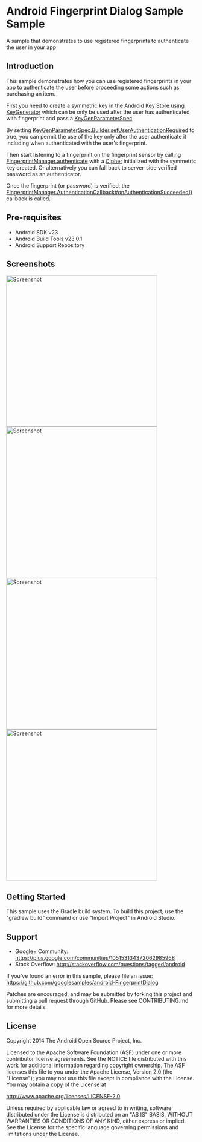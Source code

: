 
Android Fingerprint Dialog Sample Sample
===================================

A sample that demonstrates to use registered fingerprints to authenticate the user in your app

Introduction
------------

This sample demonstrates how you can use registered fingerprints in your app to authenticate the user
before proceeding some actions such as purchasing an item.

First you need to create a symmetric key in the Android Key Store using [KeyGenerator][1]
which can be only be used after the user has authenticated with fingerprint and pass
a [KeyGenParameterSpec][2].

By setting [KeyGenParameterSpec.Builder.setUserAuthenticationRequired][3] to true, you can permit the
use of the key only after the user authenticate it including when authenticated with the user's
fingerprint.

Then start listening to a fingerprint on the fingerprint sensor by calling
[FingerprintManager.authenticate][4] with a [Cipher][5] initialized with the symmetric key created.
Or alternatively you can fall back to server-side verified password as an authenticator.

Once the fingerprint (or password) is verified, the
[FingerprintManager.AuthenticationCallback#onAuthenticationSucceeded()][6] callback is called.

[1]: https://developer.android.com/reference/javax/crypto/KeyGenerator.html
[2]: https://developer.android.com/reference/android/security/keystore/KeyGenParameterSpec.html
[3]: https://developer.android.com/reference/android/security/keystore/KeyGenParameterSpec.Builder.html#setUserAuthenticationRequired%28boolean%29
[4]: https://developer.android.com/reference/android/hardware/fingerprint/FingerprintManager.html#authenticate%28android.hardware.fingerprint.FingerprintManager.CryptoObject,%20android.os.CancellationSignal,%20int,%20android.hardware.fingerprint.FingerprintManager.AuthenticationCallback,%20android.os.Handler%29
[5]: https://developer.android.com/reference/javax/crypto/Cipher.html
[6]: https://developer.android.com/reference/android/hardware/fingerprint/FingerprintManager.AuthenticationCallback.html#onAuthenticationSucceeded%28android.hardware.fingerprint.FingerprintManager.AuthenticationResult%29

Pre-requisites
--------------

- Android SDK v23
- Android Build Tools v23.0.1
- Android Support Repository

Screenshots
-------------

<img src="screenshots/1-purchase-screen.png" height="400" alt="Screenshot"/> <img src="screenshots/2-fingerprint-dialog.png" height="400" alt="Screenshot"/> <img src="screenshots/3-fingerprint-authenticated.png" height="400" alt="Screenshot"/> <img src="screenshots/4-new-fingerprint-enrolled.png" height="400" alt="Screenshot"/> 

Getting Started
---------------

This sample uses the Gradle build system. To build this project, use the
"gradlew build" command or use "Import Project" in Android Studio.

Support
-------

- Google+ Community: https://plus.google.com/communities/105153134372062985968
- Stack Overflow: http://stackoverflow.com/questions/tagged/android

If you've found an error in this sample, please file an issue:
https://github.com/googlesamples/android-FingerprintDialog

Patches are encouraged, and may be submitted by forking this project and
submitting a pull request through GitHub. Please see CONTRIBUTING.md for more details.

License
-------

Copyright 2014 The Android Open Source Project, Inc.

Licensed to the Apache Software Foundation (ASF) under one or more contributor
license agreements.  See the NOTICE file distributed with this work for
additional information regarding copyright ownership.  The ASF licenses this
file to you under the Apache License, Version 2.0 (the "License"); you may not
use this file except in compliance with the License.  You may obtain a copy of
the License at

http://www.apache.org/licenses/LICENSE-2.0

Unless required by applicable law or agreed to in writing, software
distributed under the License is distributed on an "AS IS" BASIS, WITHOUT
WARRANTIES OR CONDITIONS OF ANY KIND, either express or implied.  See the
License for the specific language governing permissions and limitations under
the License.
